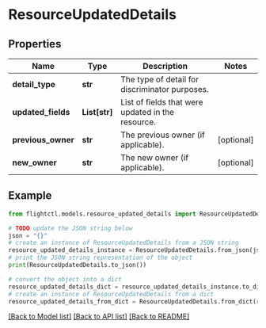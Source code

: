 # ResourceUpdatedDetails


## Properties

Name | Type | Description | Notes
------------ | ------------- | ------------- | -------------
**detail_type** | **str** | The type of detail for discriminator purposes. | 
**updated_fields** | **List[str]** | List of fields that were updated in the resource. | 
**previous_owner** | **str** | The previous owner (if applicable). | [optional] 
**new_owner** | **str** | The new owner (if applicable). | [optional] 

## Example

```python
from flightctl.models.resource_updated_details import ResourceUpdatedDetails

# TODO update the JSON string below
json = "{}"
# create an instance of ResourceUpdatedDetails from a JSON string
resource_updated_details_instance = ResourceUpdatedDetails.from_json(json)
# print the JSON string representation of the object
print(ResourceUpdatedDetails.to_json())

# convert the object into a dict
resource_updated_details_dict = resource_updated_details_instance.to_dict()
# create an instance of ResourceUpdatedDetails from a dict
resource_updated_details_from_dict = ResourceUpdatedDetails.from_dict(resource_updated_details_dict)
```
[[Back to Model list]](../README.md#documentation-for-models) [[Back to API list]](../README.md#documentation-for-api-endpoints) [[Back to README]](../README.md)


